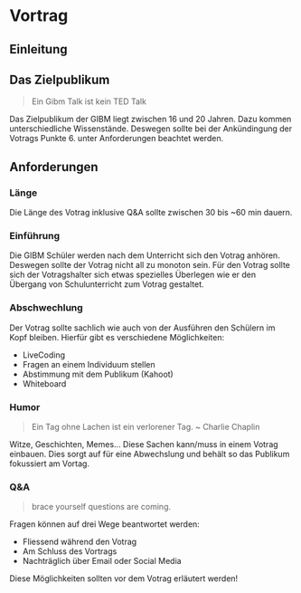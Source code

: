 # Vortrag

## Einleitung

## Das Zielpublikum

> Ein Gibm Talk ist kein TED Talk

Das Zielpublikum der GIBM liegt zwischen 16 und 20 Jahren.
Dazu kommen unterschiedliche Wissenstände. Deswegen sollte bei der Ankündingung der Votrags Punkte 6. unter Anforderungen beachtet werden.

## Anforderungen

### Länge

Die Länge des Votrag inklusive Q&A sollte zwischen 30 bis ~60 min dauern.

### Einführung

Die GIBM Schüler werden nach dem Unterricht sich den Votrag anhören. Deswegen sollte der Votrag nicht all zu monoton sein. Für den Votrag sollte sich der Votragshalter sich etwas spezielles Überlegen wie er den Übergang von Schulunterricht zum Votrag gestaltet.

### Abschwechlung

Der Votrag sollte sachlich wie auch von der Ausführen den Schülern im Kopf bleiben. Hierfür gibt es verschiedene Möglichkeiten:

- LiveCoding
- Fragen an einem Individuum stellen
- Abstimmung mit dem Publikum (Kahoot)
- Whiteboard

### Humor

> Ein Tag ohne Lachen ist ein verlorener Tag. ~ Charlie Chaplin

Witze, Geschichten, Memes... Diese Sachen kann/muss in einem Votrag einbauen. Dies sorgt auf für eine Abwechslung und behält so das Publikum fokussiert am Vortag.

### Q&A

> brace yourself questions are coming.

Fragen können auf drei Wege beantwortet werden:

- Fliessend während den Votrag
- Am Schluss des Vortrags
- Nachträglich über Email oder Social Media

Diese Möglichkeiten sollten vor dem Votrag erläutert werden!